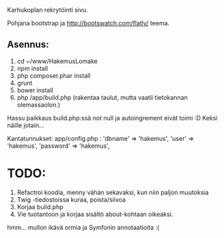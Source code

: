 Karhukoplan rekrytöinti sivu.

Pohjana bootstrap ja http://bootswatch.com/flatly/ teema.


Asennus:
-------------
1. cd ~/www/HakemusLomake
2. npm install
3. php composer.phar install
4. grunt
5. bower install
6. php /app/build.php (rakentaa taulut, mutta vaatii tietokannan olemassaolon.)

Hassu paikkaus build.php:ssä not null ja autoingrement eivät toimi :D Keksi näille jotain...


Kantatunnukset:
app/config.php :
    'dbname' => 'hakemus',
    'user' => 'hakemus',
    'password' => 'hakemus',

TODO:
=====
1. Refactroi koodia, menny vähän sekavaksi, kun niin paljon muutoksia
2. Twig -tiedostoissa kuraa, poista/siivoa
3. Korjaa build.php
4. Vie tuotantoon ja korjaa sisältö about-kohtaan oikeaksi.



hmm... mullon ikävä ormia ja Symfonin annotaatioita :(